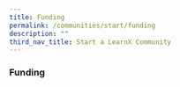 ```yaml
---
title: Funding
permalink: /communities/start/funding
description: ""
third_nav_title: Start a LearnX Community
---
```

### **Funding**